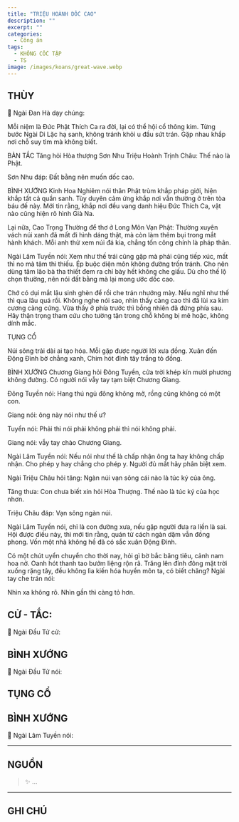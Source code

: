 ```yaml
---
title: "TRIỆU HOÀNH DỐC CAO"
description: ""
excerpt: ""
categories:
  - Công án
tags:
  - KHÔNG CỐC TẬP
  - TS 
image: /images/koans/great-wave.webp
---
```


## THÙY

📢 Ngài Đan Hà dạy chúng:

Mỗi niệm là Đức Phật Thích Ca ra đời, lại có thể hội cổ thông kim. Từng bước Ngài Di Lặc hạ sanh, không tránh khỏi u đầu sứt trán. Gặp nhau khắp nơi chỗ suy tìm mà không biết.

BẢN TẮC
Tăng hỏi Hòa thượng Sơn Nhu Triệu Hoành Trịnh Châu: Thế nào là Phật.

Sơn Nhu đáp: Đất bằng nên muốn dốc cao.

BÌNH XƯỚNG
Kinh Hoa Nghiêm nói thân Phật trùm khắp pháp giới, hiện khắp tất cả quần sanh. Tùy duyên cảm ứng khắp nơi vẫn thường ở trên tòa báu đế này. Mới tin rằng, khắp nơi đều vang danh hiệu Đức Thích Ca, vật nào cũng hiện rõ hình Già Na.

Lại nữa, Cao Trọng Thường để thơ ở Long Môn Vạn Phật: Thường xuyên vách núi xanh đã mất đi hình dáng thật, mà còn làm thêm bụi trong mắt hành khách. Mỗi anh thử xem núi đá kia, chẳng tốn công chính là pháp thân.

Ngài Lâm Tuyền nói: Xem như thế trái cũng gặp mà phải cũng tiếp xúc, mất thì no mà tâm thì thiếu. Ép buộc diện môn không đường trốn tránh. Cho nên dùng tâm lão bà tha thiết đem ra chỉ bày hết không che giấu. Dù cho thế lộ chọn thường, nên nói đất bằng mà lại mong ước dốc cao.

Chớ có dụi mắt lâu sinh ghèn để rồi che trán nhướng mày. Nếu nghĩ như thế thì qua lâu quá rồi. Không nghe nói sao, nhìn thấy càng cao thì đã lùi xa kim cương càng cứng. Vừa thấy ở phía trước thì bỗng nhiên đã đứng phía sau. Hãy thận trọng tham cứu cho tường tận trong chỗ không bị mê hoặc, không dính mắc.

TỤNG CỔ

Núi sông trải dài ai tạo hóa.
Mỗi gặp được người lời xưa đồng.
Xuân đến Động Đình bờ chẳng xanh,
Chim hót đỉnh tây trắng tỏ đồng.

BÌNH XƯỚNG
Chương Giang hỏi Đông Tuyền, cửa trời khép kín mười phương không đường. Có người nói vẫy tay tạm biệt Chương Giang.

Đông Tuyền nói: Hang thú ngủ đông không mở, rồng cũng không có một con.

Giang nói: ông này nói như thế ư?

Tuyền nói: Phải thì nói phải không phải thì nói không phải.

Giang nói: vẫy tay chào Chương Giang.

Ngài Lâm Tuyền nói: Nếu nói như thế là chấp nhận ông ta hay không chấp nhận. Cho phép y hay chẳng cho phép y. Người đủ mắt hãy phân biệt xem.

Ngài Triệu Châu hỏi tăng: Ngàn núi vạn sông cái nào là túc ký của ông.

Tăng thưa: Con chưa biết xin hỏi Hòa Thượng. Thế nào là túc ký của học nhơn.

Triệu Châu đáp: Vạn sông ngàn núi.

Ngài Lâm Tuyền nói, chỉ là con đường xưa, nếu gặp người đưa ra liền là sai. Hội được điều này, thì mới tin rằng, quán từ cách ngàn dặm vẫn đồng phong. Vốn một nhà không hề đã có sắc xuân Động Đình.

Có một chút uyển chuyển cho thời nay, hỏi gì bờ bắc băng tiêu, cảnh nam hoa nở. Oanh hót thanh tao bướm liệng rộn rã. Trăng lên đỉnh đông mặt trời xuống rặng tây, đều không lìa kiến hóa huyền môn ta, có biết chăng? Ngài tay che trán nói:

Nhìn xa không rõ.
Nhìn gần thì càng tỏ hơn.

## CỬ - TẮC:

📢 Ngài Đầu Tử cử:

> 

## BÌNH XƯỚNG

📢 Ngài Đầu Tử nói:


## TỤNG CỔ

<blockquote>

</blockquote>

## BÌNH XƯỚNG

📢 Ngài Lâm Tuyền nói:



<hr class="blog-rule" />

## NGUỒN

> ✨ ...

<hr class="blog-rule" />

## GHI CHÚ

[^1]: ⭐️ <a href="/masters/Baizhang-Huaihai" target="_blank">🔗 TS </a>



